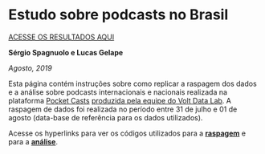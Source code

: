 # Estudo sobre podcasts no Brasil

[ACESSE OS RESULTADOS AQUI](https://www.voltdata.info/conteudo/2019/8/estatsticas-de-podcasts)

**Sérgio Spagnuolo e Lucas Gelape**

*Agosto, 2019*

Esta página contém instruções sobre como replicar a raspagem dos dados e a análise sobre podcasts internacionais e nacionais realizada na plataforma [Pocket Casts](https://play.pocketcasts.com/) [produzida pela equipe do Volt Data Lab](https://www.voltdata.info/conteudo/2019/8/estatsticas-de-podcasts). A raspagem de dados foi realizada no período entre 31 de julho e 01 de agosto (data-base de referência para os dados utilizados).

Acesse os hyperlinks para ver os códigos utilizados para a [**raspagem**](https://github.com/voltdatalab/pesquisa-podcasts/blob/master/raspagem/raspagem_replicacao.md) e para a [**análise**](https://github.com/voltdatalab/pesquisa-podcasts/blob/master/analise/analise.md).

